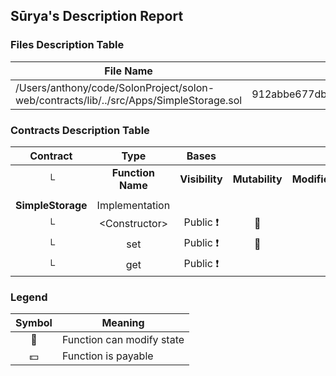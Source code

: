 ## Sūrya's Description Report
### Files Description Table

|  File Name  |  SHA-1 Hash  |
|-------------|--------------|
| /Users/anthony/code/SolonProject/solon-web/contracts/lib/../src/Apps/SimpleStorage.sol | 912abbe677db23f83afb77bf72bbc73d653684ab |

### Contracts Description Table

|  Contract  |         Type        |       Bases      |                  |                 |
|:----------:|:-------------------:|:----------------:|:----------------:|:---------------:|
|     └      |  **Function Name**  |  **Visibility**  |  **Mutability**  |  **Modifiers**  |
||||||
| **SimpleStorage** | Implementation |  |||
| └ | \<Constructor\> | Public ❗️ | 🛑  | |
| └ | set | Public ❗️ | 🛑  | |
| └ | get | Public ❗️ |   | |

### Legend
|  Symbol  |  Meaning  |
|:--------:|-----------|
|    🛑    | Function can modify state |
|    💵    | Function is payable |
